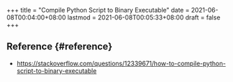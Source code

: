+++
title = "Compile Python Script to Binary Executable"
date = 2021-06-08T00:04:00+08:00
lastmod = 2021-06-08T00:05:33+08:00
draft = false
+++

## Reference {#reference}

-   <https://stackoverflow.com/questions/12339671/how-to-compile-python-script-to-binary-executable>
